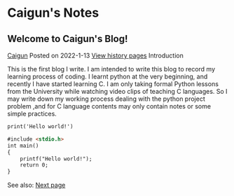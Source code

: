 # Caigun's Notes
## Welcome to Caigun's Blog!
[Caigun](/my_page.md) 
Posted on 2022-1-13 [View history pages](/content.md)
Introduction

This is the first blog I write. I am intended to write this blog to record my learning process of coding. I learnt python at the very beginning, and recently I have started learning C. I am only taking formal Python lessons from the University while watching video clips of teaching C languages. So I may write down my working process dealing with the python project problem ,and for C language contents may only contain notes or some simple practices.

```markdown
print('Hello world!')
```

```markdown
#include <stdio.h>
int main()
{
    printf("Hello world!");
    return 0;
}
```

See also: [Next page](/content/t02.md)